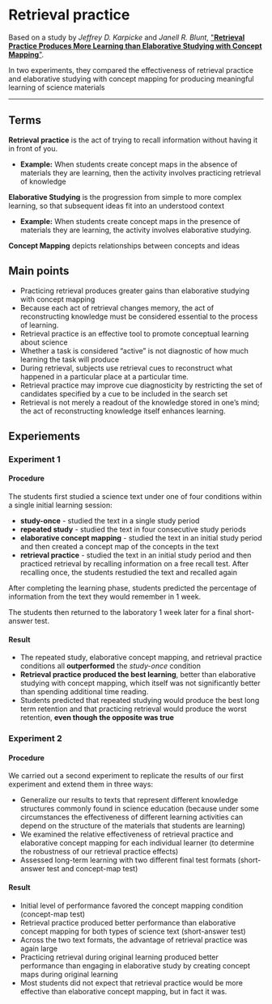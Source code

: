 # Retrieval practice

Based on a study by *Jeffrey D. Karpicke* and *Janell R. Blunt*, ["**Retrieval Practice Produces More
Learning than Elaborative Studying
with Concept Mapping**"](https://ctl.yale.edu/sites/default/files/files/KarpickeBlunt2011.pdf).

In two experiments, they compared the effectiveness of retrieval practice and elaborative studying with concept mapping for producing meaningful
learning of science materials

---

## Terms

**Retrieval practice** is the act of trying to recall information without having it in front of you.
- **Example:** When students create concept maps in the absence of materials they are learning, then the activity involves practicing retrieval of knowledge

**Elaborative Studying** is the progression from simple to more complex learning, so that subsequent ideas fit into an understood context
- **Example:** When students create concept maps in the presence of materials they are learning, the activity involves elaborative studying.

**Concept Mapping** depicts relationships between concepts and ideas

## Main points
- Practicing retrieval produces greater gains than elaborative studying with concept mapping
- Because each act of retrieval changes memory, the act of reconstructing knowledge must be considered essential to the process of learning.
- Retrieval practice is an effective tool to promote conceptual learning about science
- Whether a task is considered “active” is not diagnostic of how much learning the task will produce
- During retrieval, subjects use retrieval cues to reconstruct what happened in a particular place at a particular time.
- Retrieval practice may improve cue diagnosticity by restricting the set of candidates specified by a cue to be included in the search set
- Retrieval is not merely a readout of the knowledge stored in one’s mind; the act of reconstructing knowledge itself enhances learning.

## Experiements

### Experiment 1

#### Procedure

The students first studied a science text under one of four conditions within a single initial learning session:
- **study-once** - studied the text in a single study period
- **repeated study** - studied the text in four consecutive study periods
- **elaborative concept mapping** - studied the text in an initial study period and then created a concept map of the concepts in the text
- **retrieval practice** - studied the text in an initial study period and then practiced retrieval by recalling information on a free recall test. After recalling once, the students restudied the text and recalled again

After completing the learning phase, students predicted the percentage of information from the text they would remember in 1 week.

The students then returned to the laboratory 1 week later for a final short-answer test.


#### Result
- The repeated study, elaborative concept mapping, and retrieval practice conditions all **outperformed** the *study-once* condition
- **Retrieval practice produced the best learning**, better than elaborative studying with concept mapping, which itself was not significantly better than spending additional time reading.
- Students predicted that repeated studying would produce the best long term retention and that practicing retrieval would produce the worst retention, **even though the opposite was true**


### Experiment 2

#### Procedure
We carried out a second experiment to replicate the results of our first experiment and extend them in three ways:
- Generalize our results to texts that represent different knowledge structures commonly found in science education (because under some circumstances the effectiveness of different learning activities can depend on
  the structure of the materials that students are learning)
- We examined the relative effectiveness of retrieval practice and elaborative concept mapping for each individual learner (to determine the robustness of our retrieval practice effects)
- Assessed long-term learning with two different final test formats (short-answer test and concept-map test)

#### Result
- Initial level of performance favored the concept mapping condition (concept-map test)
- Retrieval practice produced better performance than elaborative concept mapping for both types of science text (short-answer test)
- Across the two text formats, the advantage of retrieval practice was again large
- Practicing retrieval during original learning produced better performance than engaging in elaborative study by creating concept maps during original learning
- Most students did not expect that retrieval practice would be more effective than elaborative concept mapping, but in fact it was.